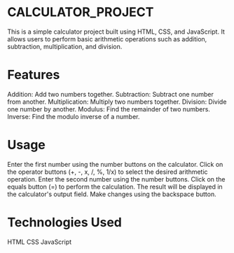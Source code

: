 # CALCULATOR_PROJECT
This is a simple calculator project built using HTML, CSS, and JavaScript. It allows users to perform basic arithmetic operations such as addition, subtraction, multiplication, and division.


# Features

Addition: Add two numbers together.
Subtraction: Subtract one number from another.
Multiplication: Multiply two numbers together.
Division: Divide one number by another.
Modulus: Find the remainder of two numbers.
Inverse: Find the modulo inverse of a number. 

# Usage

Enter the first number using the number buttons on the calculator.
Click on the operator buttons (+, -, x, /, %, 1/x) to select the desired arithmetic operation.
Enter the second number using the number buttons.
Click on the equals button (=) to perform the calculation.
The result will be displayed in the calculator's output field.
Make changes using the backspace button.

# Technologies Used

HTML
CSS
JavaScript

